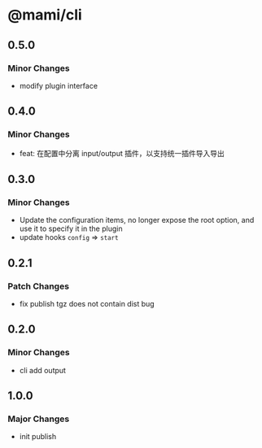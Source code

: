 # @mami/cli

## 0.5.0

### Minor Changes

- modify plugin interface

## 0.4.0

### Minor Changes

- feat: 在配置中分离 input/output 插件，以支持统一插件导入导出

## 0.3.0

### Minor Changes

- Update the configuration items, no longer expose the root option, and use it to specify it in the plugin
- update hooks `config` => `start`

## 0.2.1

### Patch Changes

- fix publish tgz does not contain dist bug

## 0.2.0

### Minor Changes

- cli add output

## 1.0.0

### Major Changes

- init publish
